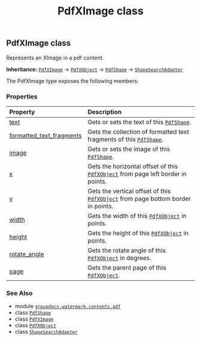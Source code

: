 ﻿---
title: PdfXImage class
second_title: GroupDocs.Watermark for Python via .NET API References
description: 
type: docs
url: /python-net/groupdocs.watermark.contents.pdf/pdfximage/
is_root: false
weight: 190
---

## PdfXImage class

Represents an XImage in a pdf content.



**Inheritance:** [`PdfXImage`](/watermark/python-net/groupdocs.watermark.contents.pdf/pdfximage) → 
[`PdfXObject`](/watermark/python-net/groupdocs.watermark.contents.pdf/pdfxobject) → 
[`PdfShape`](/watermark/python-net/groupdocs.watermark.contents.pdf/pdfshape) → 
[`ShapeSearchAdapter`](/watermark/python-net/groupdocs.watermark.search/shapesearchadapter)



The PdfXImage type exposes the following members:

### Properties
| Property | Description |
| :- | :- |
| [text](/watermark/python-net/groupdocs.watermark.contents.pdf/pdfximage/text) | Gets or sets the text of this [`PdfShape`](/watermark/python-net/groupdocs.watermark.contents.pdf/pdfshape). |
| [formatted_text_fragments](/watermark/python-net/groupdocs.watermark.contents.pdf/pdfximage/formatted_text_fragments) | Gets the collection of formatted text fragments of this [`PdfShape`](/watermark/python-net/groupdocs.watermark.contents.pdf/pdfshape). |
| [image](/watermark/python-net/groupdocs.watermark.contents.pdf/pdfximage/image) | Gets or sets the image of this [`PdfShape`](/watermark/python-net/groupdocs.watermark.contents.pdf/pdfshape). |
| [x](/watermark/python-net/groupdocs.watermark.contents.pdf/pdfximage/x) | Gets the horizontal offset of this [`PdfXObject`](/watermark/python-net/groupdocs.watermark.contents.pdf/pdfxobject) from page left border in points. |
| [y](/watermark/python-net/groupdocs.watermark.contents.pdf/pdfximage/y) | Gets the vertical offset of this [`PdfXObject`](/watermark/python-net/groupdocs.watermark.contents.pdf/pdfxobject) from page bottom border in points. |
| [width](/watermark/python-net/groupdocs.watermark.contents.pdf/pdfximage/width) | Gets the width of this [`PdfXObject`](/watermark/python-net/groupdocs.watermark.contents.pdf/pdfxobject) in points. |
| [height](/watermark/python-net/groupdocs.watermark.contents.pdf/pdfximage/height) | Gets the height of this [`PdfXObject`](/watermark/python-net/groupdocs.watermark.contents.pdf/pdfxobject) in points. |
| [rotate_angle](/watermark/python-net/groupdocs.watermark.contents.pdf/pdfximage/rotate_angle) | Gets the rotate angle of this [`PdfXObject`](/watermark/python-net/groupdocs.watermark.contents.pdf/pdfxobject) in degrees. |
| [page](/watermark/python-net/groupdocs.watermark.contents.pdf/pdfximage/page) | Gets the parent page of this [`PdfXObject`](/watermark/python-net/groupdocs.watermark.contents.pdf/pdfxobject). |



### See Also
* module [`groupdocs.watermark.contents.pdf`](..)
* class [`PdfShape`](/watermark/python-net/groupdocs.watermark.contents.pdf/pdfshape)
* class [`PdfXImage`](/watermark/python-net/groupdocs.watermark.contents.pdf/pdfximage)
* class [`PdfXObject`](/watermark/python-net/groupdocs.watermark.contents.pdf/pdfxobject)
* class [`ShapeSearchAdapter`](/watermark/python-net/groupdocs.watermark.search/shapesearchadapter)
